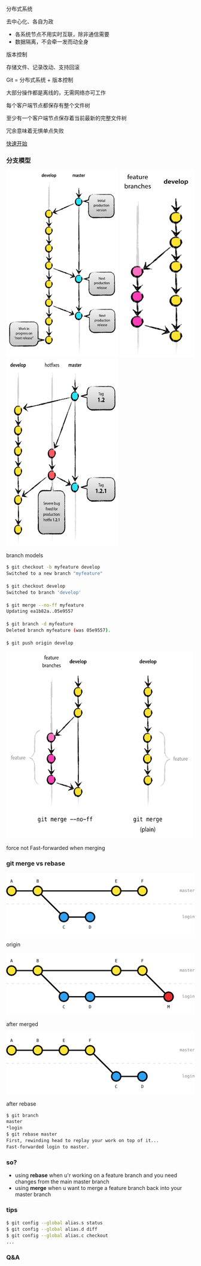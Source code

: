 分布式系统


去中心化、各自为政


- 各系统节点不用实时互联，除非通信需要
- 数据隔离，不会牵一发而动全身



版本控制


存储文件、记录改动、支持回滚



Git = 分布式系统 + 版本控制


大部分操作都是离线的，无需网络亦可工作


每个客户端节点都保存有整个文件树


至少有一个客户端节点保存着当前最新的完整文件树


冗余意味着无惧单点失败



[快速开始](https://github.github.com/training-kit/downloads/github-git-cheat-sheet/)



### 分支模型


<img src="/img/main-branches.png" width="300px" height="500px"/>
<img src="/img/feature-branchs.png" width="200px" height="500px"/>
<img src="/img/hotfix-branches.png" width="300px" height="500px"/>
<p>branch models</p>


```sh
$ git checkout -b myfeature develop
Switched to a new branch "myfeature"

$ git checkout develop
Switched to branch 'develop'

$ git merge --no-ff myfeature
Updating ea1b82a..05e9557

$ git branch -d myfeature
Deleted branch myfeature (was 05e9557).

$ git push origin develop
```


<img src="/img/merge-without-ff.png" width="500px" height="500px"/><p>force not Fast-forwarded when merging</p>



### git merge vs rebase 


<img src="/img/branch-merge-origin.svg" style="background-color: white; margin-bottom: 0px"/><p>origin</p>
<img src="/img/branch-merged.svg" style="background-color: white; margin-top: 0px"/><p>after merged</p>


<img src="/img/branch-rebase.svg" style="background-color: white; margin-bottom: 0px"/><p>after rebase</p>
```sh
$ git branch
master
*login
$ git rebase master
First, rewinding head to replay your work on top of it...
Fast-forwarded login to master.
```


### so?


- using **rebase** when u'r working on a feature branch and you need changes from the main master branch
- using **merge** when u want to merge a feature branch back into your master branch



### tips

```sh
$ git config --global alias.s status
$ git config --global alias.d diff
$ git config --global alias.c checkout
...
```



### Q&A